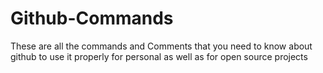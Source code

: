# Github-Commands
These are all the commands and Comments that you need to know about github to use it properly for personal as well as for open source projects
